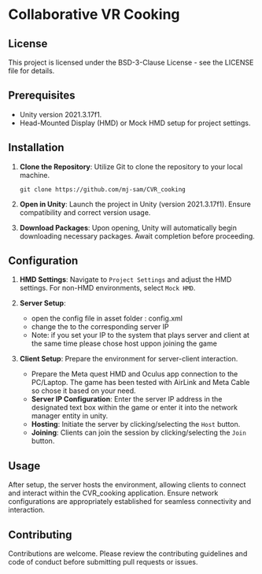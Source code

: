 # Collaborative VR Cooking

## License
This project is licensed under the BSD-3-Clause License - see the LICENSE file for details.

## Prerequisites
- Unity version 2021.3.17f1.
- Head-Mounted Display (HMD) or Mock HMD setup for project settings.

## Installation

1. **Clone the Repository**: Utilize Git to clone the repository to your local machine.

    ```
    git clone https://github.com/mj-sam/CVR_cooking
    ```

2. **Open in Unity**: Launch the project in Unity (version 2021.3.17f1). Ensure compatibility and correct version usage.

3. **Download Packages**: Upon opening, Unity will automatically begin downloading necessary packages. Await completion before proceeding.

## Configuration

1. **HMD Settings**: Navigate to `Project Settings` and adjust the HMD settings. For non-HMD environments, select `Mock HMD`.

2. **Server Setup**:
      - open the config file in asset folder : config.xml
      - change the <ServerIp> to the corresponding server IP
      - Note: if you set your IP to the system that plays server and client at the same time please chose host uppon joining the game

2. **Client Setup**: Prepare the environment for server-client interaction.
    - Prepare the Meta quest HMD and Oculus app connection to the PC/Laptop. The game has been tested with AirLink and Meta Cable so chose it based on your need.
    - **Server IP Configuration**: Enter the server IP address in the designated text box within the game or enter it into the network manager entity in unity.
    - **Hosting**: Initiate the server by clicking/selecting the `Host` button.
    - **Joining**: Clients can join the session by clicking/selecting the `Join` button.

## Usage

After setup, the server hosts the environment, allowing clients to connect and interact within the CVR_cooking application. Ensure network configurations are appropriately established for seamless connectivity and interaction.

## Contributing
Contributions are welcome. Please review the contributing guidelines and code of conduct before submitting pull requests or issues.

